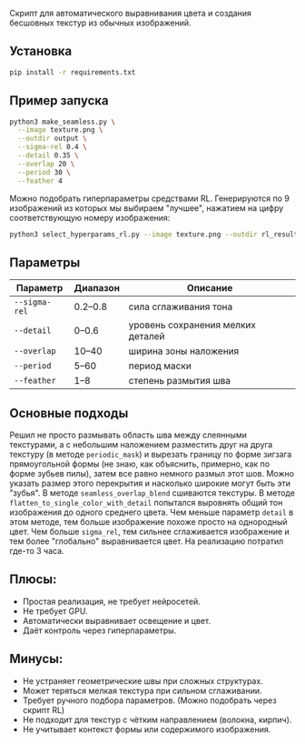 Скрипт для автоматического выравнивания цвета и создания бесшовных текстур из обычных изображений.

## Установка

```bash
pip install -r requirements.txt
```
## Пример запуска
```bash
python3 make_seamless.py \
  --image texture.png \
  --outdir output \
  --sigma-rel 0.4 \
  --detail 0.35 \
  --overlap 20 \
  --period 30 \
  --feather 4
```

Можно подобрать гиперпараметры средствами RL. Генерируются по 9 изображений из которых мы выбираем "лучшее", нажатием на цифру соответствующую номеру изображения:
```bash
python3 select_hyperparams_rl.py --image texture.png --outdir rl_results
```


## Параметры
| Параметр      | Диапазон | Описание                          |
| ------------- | -------- | --------------------------------- |
| `--sigma-rel` | 0.2–0.8  | сила сглаживания тона             |
| `--detail`    | 0–0.6    | уровень сохранения мелких деталей |
| `--overlap`   | 10–40    | ширина зоны наложения             |
| `--period`    | 5–60     | период маски                      |
| `--feather`   | 1–8      | степень размытия шва              |

## Основные подходы
Решил не просто размывать область шва между слеянными текстурами, а с небольшим наложением разместить друг на друга текстуру 
(в методе `periodic_mask`) и вырезать границу по форме зигзага прямоугольной формы (не знаю, как объяснить, примерно, как по форме зубьев пилы), затем все равно немного размыл этот шов. Можно указать размер этого перекрытия и насколько широкие могут быть эти "зубья". В методе `seamless_overlap_blend` сшиваются текcтуры. В методе `flatten_to_single_color_with_detail` попытался выровнять общий тон изображения до одного среднего цвета. Чем меньше параметр `detail` в этом методе, тем больше изображение похоже просто на однородный цвет. Чем больше `sigma_rel`, тем сильнее сглаживается изображение и тем более "глобально" выравнивается цвет.
На реализацию потратил где-то 3 часа.


## Плюсы:

* Простая реализация, не требует нейросетей.
* Не требует GPU.
* Автоматически выравнивает освещение и цвет.
* Даёт контроль через гиперпараметры.


## Минусы:

* Не устраняет геометрические швы при сложных структурах.
* Может теряться мелкая текстура при сильном сглаживании.
* Требует ручного подбора параметров. (Можно подобрать через скрипт RL)
* Не подходит для текстур с чётким направлением (волокна, кирпич).
* Не учитывает контекст формы или содержимого изображения.

